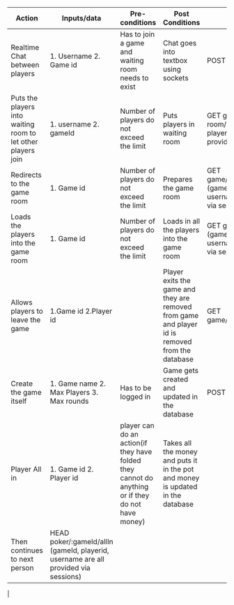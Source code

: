 |Action | Inputs/data | Pre-conditions | Post Conditions | API endpoint|
|-------|-------------|----------------|-----------------|-------------|
|Realtime Chat between players|1. Username 2. Game id | Has to join a game and waiting room needs to exist|Chat goes into textbox using sockets|POST| chat/:id|
|Puts the players into waiting room to let other players join|1. username 2. gameId | Number of players do not exceed the limit| Puts players in waiting room | GET game/waiting-room/:gameId(gameId, playerid, username are all provided via sessions)|
|Redirects to the game room | 1. Game id | Number of players do not exceed the limit |Prepares the game room | GET game/room/:gameId/start (gameId, playerid, username are all provided via sessions)|
|Loads the players into the game room |1. Game id | Number of players do not exceed the limit | Loads in all the players into the game room | GET game/room/:gameId (gameId, playerid, username are all provided via sessions)|
|Allows players to leave the game | 1.Game id 2.Player id | |Player exits the game and they are removed from game and player id is removed from the database | GET game/room/:gameId/leave|
|Create the game itself | 1. Game name 2. Max Players 3. Max rounds | Has to be logged in | Game gets created and updated in the database | POST game/create|
|Player All in | 1. Game id 2. Player id | player can do an action(if they have folded they cannot do anything or if they do not have money) |Takes all the money and puts it in the pot and money is updated in the database
Then continues to next person| HEAD poker/:gameId/allIn (gameId, playerid, username are all provided via sessions)
|











